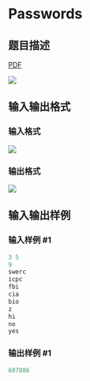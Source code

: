 # Passwords

## 题目描述

[problemUrl]: https://uva.onlinejudge.org/index.php?option=com_onlinejudge&Itemid=8&category=871&page=show_problem&problem=5063

[PDF](https://uva.onlinejudge.org/external/131/p13163.pdf)

![](https://cdn.luogu.com.cn/upload/vjudge_pic/UVA13163/f68b1cc78f4c6b99609a60178f95bbb0e089f19a.png)

## 输入输出格式

### 输入格式

![](https://cdn.luogu.com.cn/upload/vjudge_pic/UVA13163/b45baba65148ac6158e6d5993931b57aac6d2c47.png)

### 输出格式

![](https://cdn.luogu.com.cn/upload/vjudge_pic/UVA13163/8755b63716bf6cdffb2c1782a7c03c8aef20e419.png)

## 输入输出样例

### 输入样例 #1

```cpp
3 5
9
swerc
icpc
fbi
cia
bio
z
hi
no
yes
```


### 输出样例 #1

```cpp
607886
```


